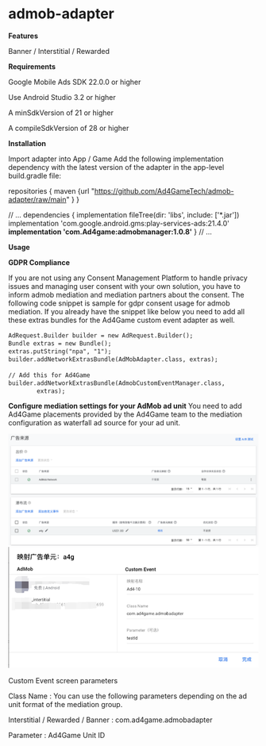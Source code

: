 # admob-adapter


**Features**

 Banner / Interstitial / Rewarded
 
 
**Requirements**

Google Mobile Ads SDK 22.0.0 or higher

Use Android Studio 3.2 or higher

A minSdkVersion of 21 or higher

A compileSdkVersion of 28 or higher


**Installation**

Import adapter into App / Game
Add the following implementation dependency with the latest version of the adapter in the app-level build.gradle file:

repositories {
    maven {url "https://github.com/Ad4GameTech/admob-adapter/raw/main" }
}

// ...
dependencies {
    implementation fileTree(dir: 'libs', include: ['*.jar'])
    implementation 'com.google.android.gms:play-services-ads:21.4.0'
    **implementation 'com.Ad4game:admobmanager:1.0.8'**
}
// ...


**Usage**

**GDPR Compliance**

If you are not using any Consent Management Platform to handle privacy issues and managing user consent with your own solution, you have to inform admob mediation and mediation partners about the consent. The following code snippet is sample for gdpr consent usage for admob mediation. If you already have the snippet like below you need to add all these extras bundles for the Ad4Game custom event adapter as well.

```
AdRequest.Builder builder = new AdRequest.Builder();
Bundle extras = new Bundle();
extras.putString("npa", "1");
builder.addNetworkExtrasBundle(AdMobAdapter.class, extras);

// Add this for Ad4Game
builder.addNetworkExtrasBundle(AdmobCustomEventManager.class,
        extras);
```


**Configure mediation settings for your AdMob ad unit**
You need to add Ad4Game placements provided by the Ad4Game team to the mediation configuration as waterfall ad source for your ad unit.

![Alt text](./1679651879220.png)
![Alt text](./1679652018083.png)


Custom Event screen parameters

Class Name : You can use the following parameters depending on the ad unit format of the mediation group.

Interstitial / Rewarded / Banner : com.ad4game.admobadapter

Parameter : Ad4Game Unit ID

